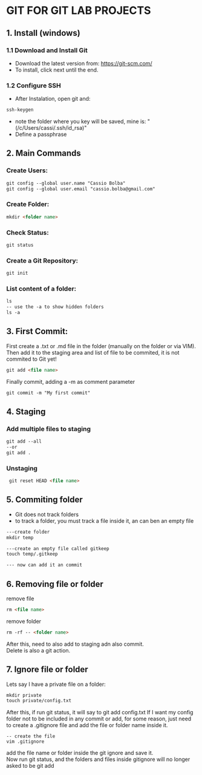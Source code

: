 # GIT FOR GIT LAB PROJECTS
## 1. Install (windows)
### 1.1 Download and Install Git
* Download the latest version from: https://git-scm.com/  
* To install, click next until the end.

### 1.2 Configure SSH
* After Instalation, open git and:
```md
ssh-keygen
```
* note the folder where you key will be saved, mine is: "(/c/Users/cassi/.ssh/id_rsa)"
* Define a passphrase


## 2. Main Commands
### Create Users:
```md
git config --global user.name "Cassio Bolba"
git config --global user.email "cassio.bolba@gmail.com"
```
### Create Folder:
```md
mkdir <folder name>
```
### Check Status:
```md
git status
```
### Create a Git Repository:
```md
git init
```
### List content of a folder:
```md
ls
-- use the -a to show hidden folders
ls -a
```
## 3. First Commit:
First create a .txt or .md file in the folder (manually on the folder or via VIM).   
Then add it to the staging area and list of file to be commited, it is not commited to Git yet!
```md
git add <file name>
```
Finally commit, adding a -m as comment parameter
```md
git commit -m "My first commit"
```
## 4. Staging
### Add multiple files to staging
```md
git add --all
--or
git add .
```
### Unstaging
```md
 git reset HEAD <file name>
```

## 5. Commiting folder
* Git does not track folders
* to track a folder, you must track a file inside it, an can ben an empty file
```md
---create folder
mkdir temp

---create an empty file called gitkeep
touch temp/.gitkeep

--- now can add it an commit
```

## 6. Removing file or folder
remove file
```md
rm <file name>
```
remove folder
```md
rm -rf -- <folder name>
```
After this, need to also add to staging adn also commit.   
Delete is also a git action.

## 7. Ignore file or folder
Lets say I have a private file on a folder:
```md
mkdir private
touch private/config.txt
```
After this, if run git status, it will say to git add config.txt
If I want my config folder not to be included in any commit or add, for some reason, just need to create a .gitignore file and add the file or folder name inside it.
```
-- create the file
vim .gitignore
```
add the file name or folder inside the git ignore and save it.   
Now run git status, and the folders and files inside gitignore will no longer asked to be git add
